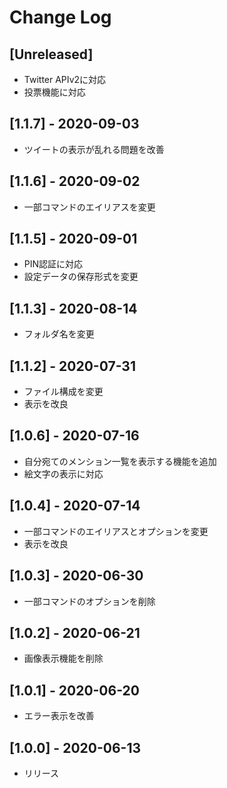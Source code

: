 # Change Log

## [Unreleased]

- Twitter APIv2に対応
- 投票機能に対応

## [1.1.7] - 2020-09-03

- ツイートの表示が乱れる問題を改善

## [1.1.6] - 2020-09-02

- 一部コマンドのエイリアスを変更

## [1.1.5] - 2020-09-01

- PIN認証に対応
- 設定データの保存形式を変更

## [1.1.3] - 2020-08-14

- フォルダ名を変更

## [1.1.2] - 2020-07-31

- ファイル構成を変更
- 表示を改良

## [1.0.6] - 2020-07-16

- 自分宛てのメンション一覧を表示する機能を追加
- 絵文字の表示に対応

## [1.0.4] - 2020-07-14

- 一部コマンドのエイリアスとオプションを変更
- 表示を改良

## [1.0.3] - 2020-06-30

- 一部コマンドのオプションを削除

## [1.0.2] - 2020-06-21

- 画像表示機能を削除

## [1.0.1] - 2020-06-20

- エラー表示を改善

## [1.0.0] - 2020-06-13

- リリース
